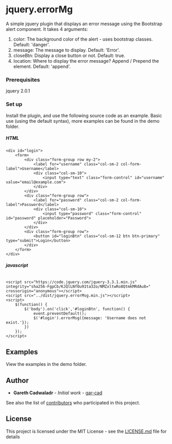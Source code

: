 # jquery.errorMg

A simple jquery plugin that displays an error message using the Bootstrap alert component. It takes 4 arguments:

1. color: The background color of the alert - uses bootstrap classes. Default: 'danger'.
2. message: The message to display. Default: 'Error'.
3. closeBtn: Display a close button or not. Default: true.
4. location: Where to display the error message? Append / Prepend the element. Default: 'append'.

### Prerequisites

jquery 2.0.1


### Set up

Install the plugin, and use the following source code as an example. Basic use (using the default syntax), more examples can be found in the demo folder.

##### HTML
```
<div id="login">
    <form>
        <div class="form-group row my-2">
            <label for="username" class="col-sm-2 col-form-label">Username</label>
            <div class="col-sm-10">
                <input type="text" class="form-control" id="username" value="email@example.com">
            </div>
        </div>
        <div class="form-group row">
            <label for="password" class="col-sm-2 col-form-label">Password</label>
            <div class="col-sm-10">
                <input type="password" class="form-control" id="password" placeholder="Password">
            </div>
        </div>
        <div class="form-group row">
            <button id="loginBtn" class="col-sm-12 btn btn-primary" type="submit">Login</button>
        </div>
    </form>
</div>
```

##### javascript
```

<script src="https://code.jquery.com/jquery-3.3.1.min.js" integrity="sha256-FgpCb/KJQlLNfOu91ta32o/NMZxltwRo8QtmkMRdAu8=" crossorigin="anonymous"></script>
<script src="../dist/jquery.errorMsg.min.js"></script>
<script>
    $(function() {
        $('body').on('click','#loginBtn', function() {
            event.preventDefault();
            $('#login').errorMsg({message: 'Username does not exist.'});
        })
    });
</script>
```

## Examples

View the examples in the demo folder. 

## Author

* **Gareth Cadwaladr** - *Initial work* - [gar-cad](https://github.com/gar-cad)

See also the list of [contributors](https://github.com/gar-cad/jquery.errorMsg/graphs/contributors) who participated in this project.

## License

This project is licensed under the MIT License - see the [LICENSE.md](LICENSE.MD) file for details